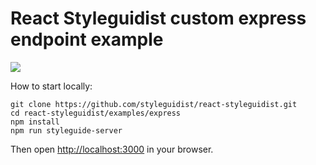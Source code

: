 # React Styleguidist custom express endpoint example

![](http://wow.sapegin.me/1r2H2v2O2M1C/Image%202016-04-12%20at%208.10.14%20PM.png)

How to start locally:

```
git clone https://github.com/styleguidist/react-styleguidist.git
cd react-styleguidist/examples/express
npm install
npm run styleguide-server
```

Then open [http://localhost:3000](http://localhost:3000) in your browser.
